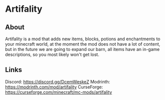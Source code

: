 # Artifality

## About

Artifality is a mod that adds new items, blocks, potions and enchantments to your minecraft world, at the moment the mod does not have a lot of content, but in the future we are going to expand our barn, all items have an in-game descriptions, so you most likely won't get lost.

## Links

Discord: https://discord.gg/DcemWeskeZ
Modrinth: https://modrinth.com/mod/artifality
CurseForge: https://curseforge.com/minecraft/mc-mods/artifality